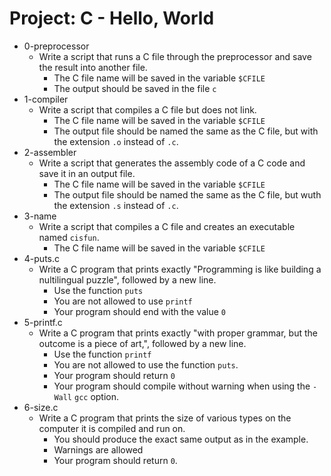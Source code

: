 # Project: C - Hello, World

*  0-preprocessor
   - Write a script that runs a C file through the preprocessor and save the result into another file.
     - The C file name will be saved in the variable `$CFILE`
     - The output should be saved in the file `c`
*  1-compiler
   - Write a script that compiles a C file but does not link.
     - The C file name will be saved in the variable `$CFILE`
     - The output file should be named the same as the C file, but with the extension `.o` instead of `.c`.
*  2-assembler
   - Write a script that generates the assembly code of a C code and save it in an output file.
     - The C file name will be saved in the variable `$CFILE`
     -  The output file should be named the same as the C file, but wuth the extension `.s` instead of `.c`.
*  3-name
   - Write a script that compiles a C file and creates an executable named `cisfun`.
     - The C file name will be saved in the variable `$CFILE`
*  4-puts.c
   - Write a C program that prints exactly "Programming is like building a nultilingual puzzle", followed by a new line.
     - Use the function `puts`
     - You are not allowed to use `printf`
     - Your program should end with the value `0`
*  5-printf.c
   - Write a C program that prints exactly "with proper grammar, but the outcome is a piece of art,", followed by a new line.
     - Use the function `printf`
     - You are not allowed to use the function `puts`.
     - Your program should return `0`
     - Your program should compile without warning when using the `-Wall` `gcc` option.
*  6-size.c
   - Write a C program that prints the size of various types on the computer it is compiled and run on.
     - You should produce the exact same output as in the example.
     - Warnings are allowed
     - Your program should return `0`.
